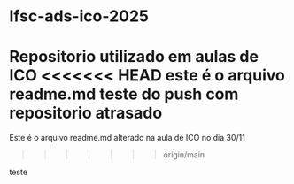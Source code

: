 # Ifsc-ads-ico-2025
Repositorio utilizado em aulas de ICO
<<<<<<< HEAD
este é o arquivo readme.md
teste do push com repositorio atrasado
=======

Este é o arquivo readme.md alterado na aula de ICO no dia 30/11

>>>>>>> origin/main



teste
